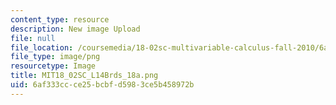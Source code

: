 ```yaml
---
content_type: resource
description: New image Upload
file: null
file_location: /coursemedia/18-02sc-multivariable-calculus-fall-2010/6af333ccce25bcbfd5983ce5b458972b_MIT18_02SC_L14Brds_18a.png
file_type: image/png
resourcetype: Image
title: MIT18_02SC_L14Brds_18a.png
uid: 6af333cc-ce25-bcbf-d598-3ce5b458972b
---
```

